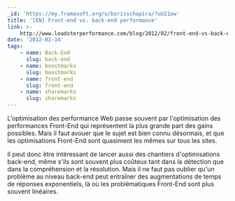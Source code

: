 ```yaml
---
_id: 'https://my.framasoft.org/u/borisschapira/?uU21ow'
title: '[EN] Front-end vs. back-end performance'
link: >-
    http://www.loadsterperformance.com/blog/2012/02/front-end-vs-back-end-performance
date: '2012-02-14'
tags:
    - name: Back-End
      slug: back-end
    - name: boostmarks
      slug: boostmarks
    - name: front-end
      slug: front-end
    - name: sharemarks
      slug: sharemarks
---
```


<div class="markdown"><p>L'optimisation des performance Web passe souvent par l'optimisation des performances Front-End qui représentent la plus grande part des gains possibles. Mais il faut avouer que le sujet est bien connu désormais, et que les optimisations Front-End sont quasiment les mêmes sur tous les sites.</p>
<p>Il peut donc être intéressant de lancer aussi des chantiers d'optimisations back-end, même s'ils sont souvent plus coûteux tant dans la détection que dans la compréhension et la résolution. Mais il ne faut pas oublier qu'un problème au niveau back-end peut entraîner des augmentations de temps de réponses exponentiels, là où les problématiques Front-End sont plus souvent linéaires.
</p></div>
